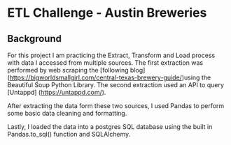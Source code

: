 # ETL Challenge - Austin Breweries <!-- omit in toc -->

## Background

For this project I am practicing the Extract, Transform and Load process with data I accessed from multiple sources. The first extraction was performed by web scraping the [following blog] (https://bigworldsmallgirl.com/central-texas-brewery-guide/)using the Beautiful Soup Python Library. The second extraction used an API to query [Untappd] (https://untappd.com/). 

After extracting the data form these two sources, I used Pandas to perform some basic data cleaning and formatting. 

Lastly, I loaded the data into a postgres SQL database using the built in Pandas.to_sql() function and SQLAlchemy. 






